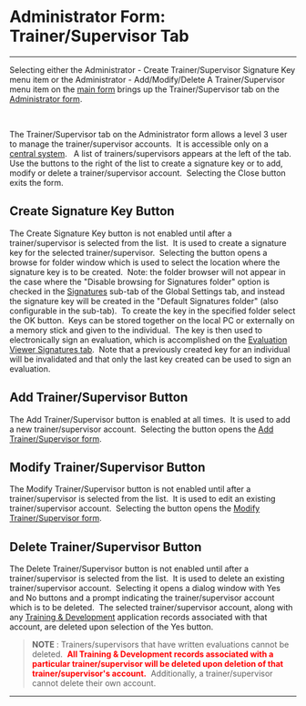 # Administrator Form:  Trainer/Supervisor Tab 
-----

Selecting either the Administrator - Create Trainer/Supervisor Signature Key 
menu item or the Administrator - Add/Modify/Delete A Trainer/Supervisor menu item on the 
[main form](<7jjr.md>) brings up the 
Trainer/Supervisor tab on the [Administrator form](<7df4.md>).

&nbsp;&nbsp;&nbsp;&nbsp;&nbsp;&nbsp;&nbsp;&nbsp;&nbsp;&nbsp;&nbsp;

The Trainer/Supervisor tab on the Administrator form allows a level 3 user to 
manage the trainer/supervisor accounts.&nbsp; It is accessible only on a
[central system](<7mls.md>).&nbsp;&nbsp; A list of 
trainers/supervisors appears at the left of the tab.&nbsp; Use the buttons to 
the right of the list to create a signature key or to add, modify or delete a 
trainer/supervisor account.&nbsp; Selecting the Close button exits the form. 

## Create Signature Key Button

The Create Signature Key button is not enabled until after a 
trainer/supervisor is selected from the list.&nbsp; It is used to create a 
signature key for the selected trainer/supervisor.&nbsp; Selecting the button 
opens a browse for folder window which is used to select the location where the 
signature key is to be created.&nbsp; Note: the folder browser will not appear in the case where the "Disable browsing for Signatures folder" option is checked in the [Signatures](<sig.md>) sub-tab of the Global Settings tab, and instead the signature key will be created in the "Default Signatures folder" (also configurable in the sub-tab).&nbsp; To create the key in the specified folder 
select the OK button.&nbsp; Keys can be stored together on the local PC or 
externally on a memory stick and given to the individual.&nbsp; The key is then 
used to electronically sign an evaluation, which is accomplished on the [Evaluation Viewer 
Signatures tab](<evlvwsig.md>).&nbsp; Note that a previously created key for an individual 
will be invalidated and that only the last key created can be used to sign an 
evaluation.

## Add Trainer/Supervisor Button

The Add Trainer/Supervisor button is enabled at all times.&nbsp; It is used 
to add a new trainer/supervisor account.&nbsp; Selecting the button opens the [Add Trainer/Supervisor 
form](<7gj4.md>).

## Modify Trainer/Supervisor Button

The Modify Trainer/Supervisor button is not enabled until after a 
trainer/supervisor is selected from the list.&nbsp; It is used to edit an 
existing trainer/supervisor account.&nbsp; Selecting the button opens the
[Modify Trainer/Supervisor form](<7je8.md>).

## Delete Trainer/Supervisor Button

The Delete Trainer/Supervisor button is not enabled until after a 
trainer/supervisor is selected from the list.&nbsp; It is used to delete an 
existing trainer/supervisor account.&nbsp; Selecting it opens a dialog window 
with Yes and No buttons and a prompt indicating the trainer/supervisor account 
which is to be deleted.&nbsp; The selected trainer/supervisor account, along with any [Training & Development](<traindev.md>) application records associated with that account, are deleted upon selection of the Yes button.

> **NOTE** : Trainers/supervisors that have written evaluations cannot be deleted.&nbsp; <font color="#FF0000"><b>All Training &amp; Development records associated with a particular trainer/supervisor will be deleted upon deletion of that trainer/supervisor's account.</b></font>&nbsp; Additionally, a trainer/supervisor cannot delete their own account. 
-----